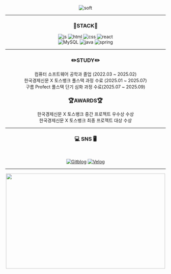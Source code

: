<div align="center">

![soft](https://capsule-render.vercel.app/api?type=soft&color=93bf85&text=Hello%20Jui's%20World!%20%F0%9F%90%A2&fontColor=ffffff&fontSize=40&animation=fadeIn)

<hr>

### 🔨STACK🔨
  
![js](https://img.shields.io/badge/JavaScript-F7DF1E?style=for-the-badge&logo=JavaScript&logoColor=white) 
![html](https://img.shields.io/badge/HTML5-E34F26?style=for-the-badge&logo=html5&logoColor=white) 
![css](https://img.shields.io/badge/CSS-239120?&style=for-the-badge&logo=css3&logoColor=white) 
![react](https://img.shields.io/badge/React-20232A?style=for-the-badge&logo=react&logoColor=61DAFB)  
![MySQL](https://img.shields.io/badge/mysql-%2300f.svg?style=for-the-badge&logo=mysql&logoColor=white) 
![java](https://img.shields.io/badge/Java-ED8B00?style=for-the-badge&logo=openjdk&logoColor=white) 
![spring](https://img.shields.io/badge/Spring-6DB33F?style=for-the-badge&logo=spring&logoColor=white) 

<hr>

### ✏️STUDY✏️
컴퓨터 소프트웨어 공학과 졸업 (2022.03 ~ 2025.02) <br>
한국경제신문 X 토스뱅크 풀스택 과정 수료 (2025.01 ~ 2025.07)  <br>
구름 Profect 풀스택 단기 심화 과정 수료(2025.07 ~ 2025.09)


### 🏆AWARDS🏆

한국경제신문 X 토스뱅크 중간 프로젝트 우수상 수상 <br>
한국경제신문 X 토스뱅크 최종 프로젝트 대상 수상

<hr>

### 💻 SNS 🖥️

<br>

[![Gitblog](https://img.shields.io/badge/🐢%20GitBlog-orange?style=for-the-badge)](https://ju2hong.github.io)
[![Velog](https://img.shields.io/badge/📘%20Velog-green?style=for-the-badge)](https://velog.io/@ju2hong/posts)

<hr>

<a href="https://www.gitanimals.org/en_US?utm_medium=image&utm_source=ju2hong&utm_content=farm">
<img
  src="https://render.gitanimals.org/farms/ju2hong?"
  width="500"
  height="300"
/>
</a>


</div>
